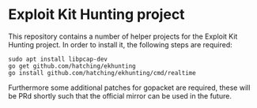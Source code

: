 Exploit Kit Hunting project
===========================

This repository contains a number of helper projects for the Exploit Kit
Hunting project. In order to install it, the following steps are required:

    sudo apt install libpcap-dev
    go get github.com/hatching/ekhunting
    go install github.com/hatching/ekhunting/cmd/realtime

Furthermore some additional patches for gopacket are required, these will be
PRd shortly such that the official mirror can be used in the future.
